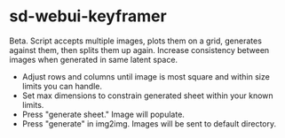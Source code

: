 # sd-webui-keyframer

Beta. Script accepts multiple images, plots them on a grid, generates against them, then splits them up again. Increase consistency between images when generated in same latent space.

- Adjust rows and columns until image is most square and within size limits you can handle.
- Set max dimensions to constrain generated sheet within your known limits.
- Press "generate sheet." Image will populate.
- Press "generate" in img2img. Images will be sent to default directory.
